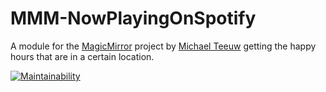 # MMM-NowPlayingOnSpotify
A module for the [MagicMirror](https://github.com/MichMich/MagicMirror) project by [Michael Teeuw](https://github.com/MichMich) getting the happy hours that are in a certain location.


[![Maintainability](https://api.codeclimate.com/v1/badges/2742abc792b88536f6e2/maintainability)](https://codeclimate.com/github/aleckeller/MMM-HappyHours) 
